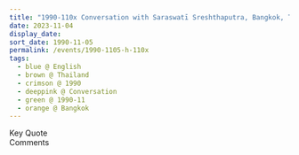 ```yaml
---
title: "1990-110x Conversation with Saraswatī Sreshthaputra, Bangkok, Thailand"
date: 2023-11-04
display_date: 
sort_date: 1990-11-05
permalink: /events/1990-1105-h-110x
tags:
  - blue @ English
  - brown @ Thailand
  - crimson @ 1990
  - deeppink @ Conversation
  - green @ 1990-11
  - orange @ Bangkok
---
```


<wave-list>
  <list-title color="green" width="75">Key Quote</list-title>
  <list-item color="BlanchedAlmond"  width="200"></list-item>
  <list-item color="Lavender"></list-item>
  <list-item color="BlanchedAlmond"></list-item>
</wave-list>

<br>

<wave-list>
  <list-title color="green" width="75">Comments</list-title>
  <list-item color="BlanchedAlmond"  width="200"></list-item>
  <list-item color="Lavender"></list-item>
  <list-item color="BlanchedAlmond"></list-item>
</wave-list>
